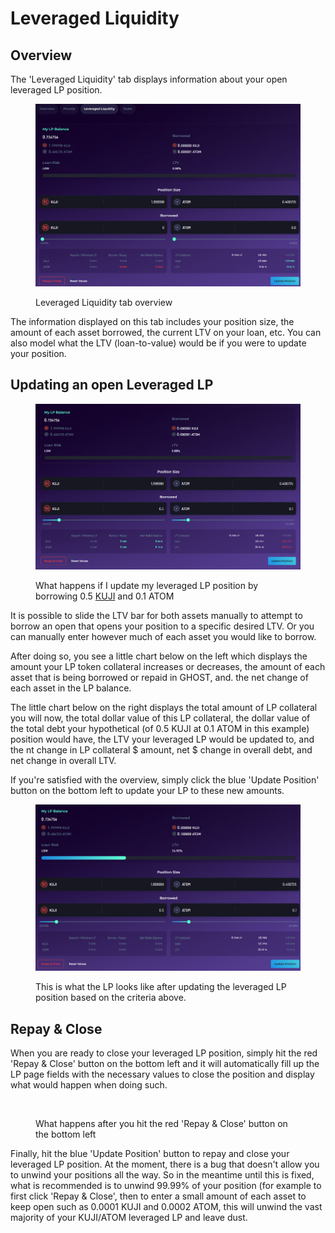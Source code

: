 # Leveraged Liquidity

## Overview

The 'Leveraged Liquidity' tab displays information about your open leveraged LP position.&#x20;

<figure><img src="../../../../.gitbook/assets/image (164).png" alt=""><figcaption><p>Leveraged Liquidity tab overview</p></figcaption></figure>

The information displayed on this tab includes your position size, the amount of each asset borrowed, the current LTV on your loan, etc. You can also model what the LTV (loan-to-value) would be if you were to update your position.

## Updating an open Leveraged LP

<figure><img src="../../../../.gitbook/assets/image (165).png" alt=""><figcaption><p>What happens if I update my leveraged LP position by borrowing 0.5 <a href="../../../../tokenomics/kuji-token/">KUJI</a> and 0.1 ATOM</p></figcaption></figure>

It is possible to slide the LTV bar for both assets manually to attempt to borrow an open that opens your position to a specific desired LTV. Or you can manually enter however much of each asset you would like to borrow.&#x20;

After doing so, you see a little chart below on the left which displays the amount your LP token collateral increases or decreases, the amount of each asset that is being borrowed or repaid in GHOST, and. the net change of each asset in the LP balance.

The little chart below on the right displays the total amount of LP collateral you will now, the total dollar value of this LP collateral, the dollar value of the total debt your hypothetical (of 0.5 KUJI at 0.1 ATOM in this example) position would have, the LTV your leveraged LP would be updated to, and the nt change in LP collateral $ amount, net $ change in overall debt, and net change in overall LTV.

If you're satisfied with the overview, simply click the blue 'Update Position' button on the bottom left to update your LP to these new amounts. &#x20;

<figure><img src="../../../../.gitbook/assets/image (166).png" alt=""><figcaption><p>This is what the LP looks like after updating the leveraged LP position based on the criteria above.</p></figcaption></figure>

## Repay & Close&#x20;

When you are ready to close your leveraged LP position, simply hit the red 'Repay & Close' button on the bottom left and it will automatically fill up the LP page fields with the necessary values to close the position and display what would happen when doing such.

<figure><img src="../../../../.gitbook/assets/image (54).png" alt=""><figcaption><p>What happens after you hit the red 'Repay &#x26; Close' button on the bottom left</p></figcaption></figure>

Finally, hit the blue 'Update Position' button to repay and close your leveraged LP position. At the moment, there is a bug that doesn't allow you to unwind your positions all the way. So in the meantime until this is fixed, what is recommended is to unwind 99.99% of your position (for example to first click 'Repay & Close', then to enter a small amount of each asset to keep open such as 0.0001 KUJI and 0.0002 ATOM, this will unwind the vast majority of your KUJI/ATOM leveraged LP and leave dust.
